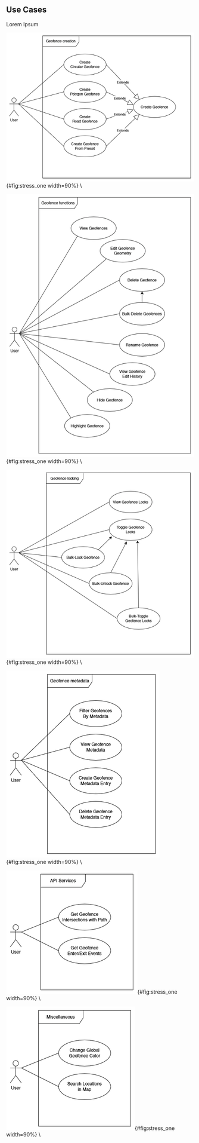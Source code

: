 ## Use Cases
Lorem Ipsum

![Use cases for geofence creation](source/figures/Use_Cases/Geofence_creation.png "Diagram"){#fig:stress_one width=90%}
\ 

![Use cases for geofence functions](source/figures/Use_Cases/Geofence_functions.png "Diagram"){#fig:stress_one width=90%}
\ 

![Use cases for geofence locking](source/figures/Use_Cases/Geofence_locking.png "Diagram"){#fig:stress_one width=90%}
\ 

![Use cases for geofence metadata](source/figures/Use_Cases/Geofence_metadata.png "Diagram"){#fig:stress_one width=90%}
\ 

![Use cases for API services](source/figures/Use_Cases/API_Services.png "Diagram"){#fig:stress_one width=90%}
\ 

![Use cases for miscellaneous functions](source/figures/Use_Cases/Miscellaneous.png "Diagram"){#fig:stress_one width=90%}
\ 